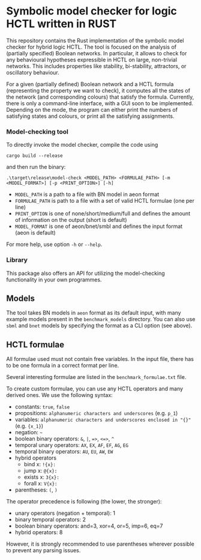 # Symbolic model checker for logic HCTL written in RUST

This repository contains the Rust implementation of the symbolic model checker for hybrid logic HCTL. 
The tool is focused on the analysis of (partially specified) Boolean networks. 
In particular, it allows to check for any behavioural hypotheses expressible in HCTL on large, non-trivial networks. 
This includes properties like stability, bi-stability, attractors, or oscillatory behaviour.

For a given (partially defined) Boolean network and a HCTL formula (representing the property we want to check), it computes all the states of the network (and corresponding colours) that satisfy the formula. 
Currently, there is only a command-line interface, with a GUI soon to be implemented. 
Depending on the mode, the program can either print the numbers of satisfying states and colours, or print all the satisfying assignments. 

### Model-checking tool

To directly invoke the model checker, compile the code using
```
cargo build --release
```
and then run the binary:
```
.\target\release\model-check <MODEL_PATH> <FORMULAE_PATH> [-m <MODEL_FORMAT>] [-p <PRINT_OPTION>] [-h]
```

- `MODEL_PATH` is a path to a file with BN model in aeon format
- `FORMULAE_PATH` is path to a file with a set of valid HCTL formulae (one per line)
- `PRINT_OPTION` is one of none/short/medium/full and defines the amount of information on the output (short is default)
- `MODEL_FORMAT` is one of aeon/bnet/smbl and defines the input format (aeon is default)

For more help, use option `-h` or `--help`.

### Library

This package also offers an API for utilizing the model-checking functionality in your own programmes. 


## Models

The tool takes BN models in `aeon` format as its default input, with many example models present in the `benchmark_models` directory.
You can also use `sbml` and `bnet` models by specifying the format as a CLI option (see above).


## HCTL formulae

All formulae used must not contain free variables.
In the input file, there has to be one formula in a correct format per line.

Several interesting formulae are listed in the ```benchmark_formulae.txt``` file.

To create custom formulae, you can use any HCTL operators and many derived ones.
We use the following syntax:
* constants: `true`, `false`
* propositions: `alphanumeric characters and underscores` (e.g. `p_1`)
* variables: `alphanumeric characters and underscores enclosed in "{}"` (e.g. `{x_1}`)
* negation: `~`
* boolean binary operators: `&`, `|`, `=>`, `<=>`, `^`
* temporal unary operators: `AX`, `EX`, `AF`, `EF`, `AG`, `EG`
* temporal binary operators: `AU`, `EU`, `AW`, `EW`
* hybrid operators
  * bind x: `!{x}:`
  * jump x: `@{x}:`
  * exists x: `3{x}:`
  * forall x: `V{x}:`
* parentheses: `(`, `)`

The operator precedence is following (the lower, the stronger):
* unary operators (negation + temporal): 1
* binary temporal operators: 2
* boolean binary operators: and=3, xor=4, or=5, imp=6, eq=7
* hybrid operators: 8

However, it is strongly recommended to use parentheses wherever possible to prevent any parsing issues.
